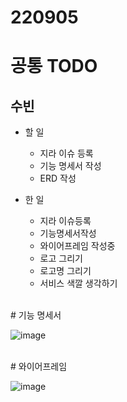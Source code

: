 # 220905

# 공통 TODO



## 수빈

- 할 일
    - 지라 이슈 등록
    - 기능 명세서 작성
    - ERD 작성

- 한 일
    - 지라 이슈등록
    - 기능명세서작성
    - 와이어프레임 작성중
    - 로고 그리기
    - 로고명 그리기
    - 서비스 색깔 생각하기

<br>
 # 기능 명세서

![image](/uploads/0a89ebbe0c2ab0017c57c6c87d387c7a/image.png)

<br>
# 와이어프레임

![image](/uploads/9a8f07248a4ca208394cedf5aa7138fe/image.png)
